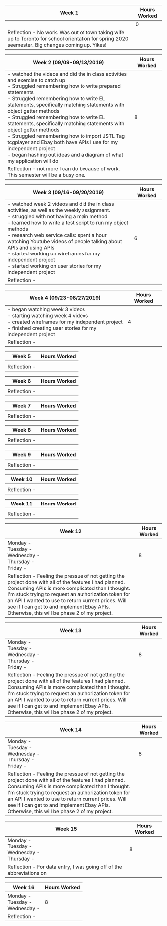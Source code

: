 
|Week 1|Hours Worked|
|----------|----------|
| |0|
|Reflection - No work. Was out of town taking wife up to Toronto for school orientation for spring 2020 seemester. Big changes coming up. Yikes!|

|Week 2 (09/09-09/13/2019)|Hours Worked|
|----------|----------|
|- watched the videos and did the in class activities and exercise to catch up <br> - Struggled remembering how to write prepared statements <br> - Struggled remembering how to write EL statements, specifically matching statements with object getter methods <br> - Struggled remembering how to write EL statements, specifically matching statements with object getter methods <br>  - Struggled remembering how to import JSTL Tag <br>  tcgplayer and Ebay both have APIs I use for my independent project <br> - began hashing out ideas and a diagram of what my application will do|8|
|Reflection - not more I can do because of work. This semester will be a busy one.||

|Week 3 (09/16-09/20/2019) |Hours Worked|
|----------|----------|
|- watched week 2 videos and did the in class activities, as well as the weekly assignment. <br> - struggled with not having a main method <br> - learned how to write a test script to run my object methods <br> - research web service calls: spent a hour watching Youtube videos of people talking about APIs and using APIs <br> - started working on wireframes for my independent project <br> - started working on user stories for my independent project| 6|
|Reflection -||



|Week 4 (09/23-08/27/2019)|Hours Worked|
|----------|----------|
|- began watching week 3 videos <br> - starting watching week 4 videos <br> - created wireframes for my independent project <br> - finished creating user stories for my independent project|4|
|Reflection -||


|Week 5 | Hours Worked|
|----------|----------|
|||
|Reflection -||

|Week 6 | Hours Worked|
|----------|----------|
|||
|Reflection -||

|Week 7 | Hours Worked|
|----------|----------|
|||
|Reflection -||

|Week 8 | Hours Worked|
|----------|----------|
|||
|Reflection -||

|Week 9 | Hours Worked|
|----------|----------|
|||
|Reflection -||

|Week 10 | Hours Worked|
|----------|----------|
|||
|Reflection -||

|Week 11 | Hours Worked|
|----------|----------|
|||
|Reflection -||

|Week 12|Hours Worked|
|----------|----------|
|Monday - <br> Tuesday - <br> Wednesday - <br> Thursday - <br> Friday -|8|
|Reflection - Feeling the pressue of not getting the project done with all of the features I had planned. Consuming APIs is more complicated than I thought. I'm stuck trying to request an authorization token for an API I wanted to use to return current prices. Will see if I can get to and implement Ebay APIs. Otherwise, this will be phase 2 of my project.|

|Week 13|Hours Worked|
|----------|----------|
|Monday - <br> Tuesday - <br> Wednesday - <br> Thursday - <br> Friday -|8|
|Reflection - Feeling the pressue of not getting the project done with all of the features I had planned. Consuming APIs is more complicated than I thought. I'm stuck trying to request an authorization token for an API I wanted to use to return current prices. Will see if I can get to and implement Ebay APIs. Otherwise, this will be phase 2 of my project.|

|Week 14|Hours Worked|
|----------|----------|
|Monday - <br> Tuesday - <br> Wednesday - <br> Thursday - <br> Friday -|8|
|Reflection - Feeling the pressue of not getting the project done with all of the features I had planned. Consuming APIs is more complicated than I thought. I'm stuck trying to request an authorization token for an API I wanted to use to return current prices. Will see if I can get to and implement Ebay APIs. Otherwise, this will be phase 2 of my project.|

|Week 15|Hours Worked|
|----------|----------|
|Monday - <br> Tuesday - <br> Wednesday - <br> Thursday -  <br> |8|
|Reflection - For data entry, I was going off of the abbreviations on |

|Week 16|Hours Worked|
|----------|----------|
|Monday - <br> Tuesday - <br> Wednesday - <br> |8|
|Reflection - |
